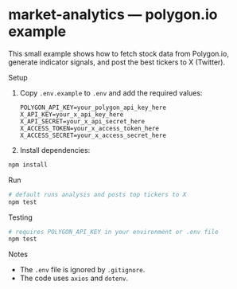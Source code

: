 # market-analytics — polygon.io example

This small example shows how to fetch stock data from Polygon.io, generate indicator signals, and post the best tickers to X (Twitter).

Setup

1. Copy `.env.example` to `.env` and add the required values:

   ```
   POLYGON_API_KEY=your_polygon_api_key_here
   X_API_KEY=your_x_api_key_here
   X_API_SECRET=your_x_api_secret_here
   X_ACCESS_TOKEN=your_x_access_token_here
   X_ACCESS_SECRET=your_x_access_secret_here
   ```

2. Install dependencies:

```bash
npm install
```

Run

```bash
# default runs analysis and posts top tickers to X
npm test
```

Testing

```bash
# requires POLYGON_API_KEY in your environment or .env file
npm test
```

Notes

- The `.env` file is ignored by `.gitignore`.
- The code uses `axios` and `dotenv`.
